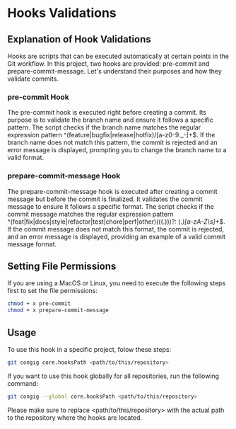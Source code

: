 # Hooks Validations

## Explanation of Hook Validations

Hooks are scripts that can be executed automatically at certain points in the Git workflow. In this project, two hooks are provided: pre-commit and prepare-commit-message. Let's understand their purposes and how they validate commits.

### pre-commit Hook
The pre-commit hook is executed right before creating a commit. Its purpose is to validate the branch name and ensure it follows a specific pattern. The script checks if the branch name matches the regular expression pattern ^(feature|bugfix|release|hotfix)\/[a-z0-9._-]+$. If the branch name does not match this pattern, the commit is rejected and an error message is displayed, prompting you to change the branch name to a valid format.

### prepare-commit-message Hook
The prepare-commit-message hook is executed after creating a commit message but before the commit is finalized. It validates the commit message to ensure it follows a specific format. The script checks if the commit message matches the regular expression pattern ^(feat|fix|docs|style|refactor|test|chore|perf|other)(\((.)\))?: (.*)[a-zA-Z\s]*+$. If the commit message does not match this format, the commit is rejected, and an error message is displayed, providing an example of a valid commit message format.

## Setting File Permissions

If you are using a MacOS or Linux, you need to execute the following steps first to set the file permissions:

```bash
chmod + x pre-commit
chmod + x prepare-commit-message
```

## Usage

To use this hook in a specific project, folow these steps:

```bash
git congig core.hooksPath <path/to/this/repository>
```

If you want to use this hook globally for all repositories, run the following command:


```bash
git congig --global core.hooksPath <path/to/this/repository>
```

Please make sure to replace <path/to/this/repository> with the actual path to the repository where the hooks are located.